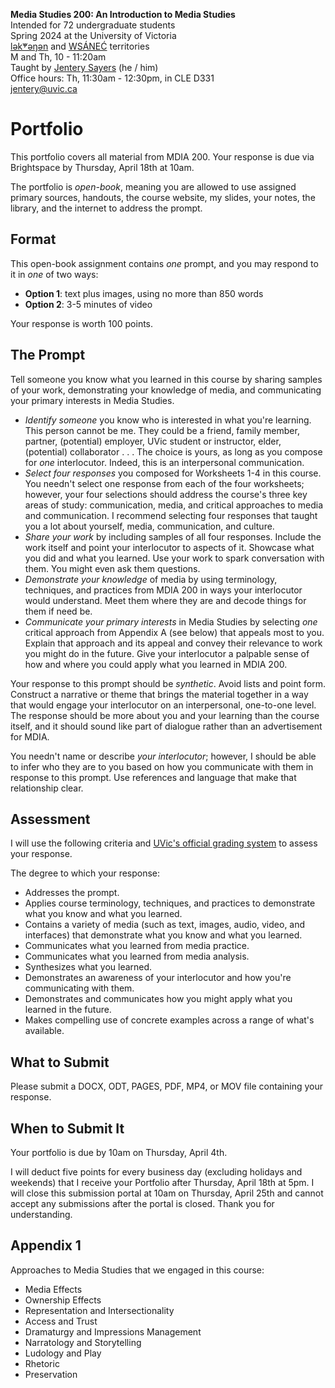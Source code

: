 **Media Studies 200: An Introduction to Media Studies**    
Intended for 72 undergraduate students     
Spring 2024 at the University of Victoria  
[lək̓ʷəŋən](https://www.songheesnation.ca/community/l-k-ng-n-traditional-territory) and [<u>W</u>SÁNEĆ](https://wsanec.com/) territories  
M and Th, 10 - 11:20am     
Taught by [Jentery Sayers](https://jntry.work/) (he / him)      
Office hours: Th, 11:30am - 12:30pm, in CLE D331    
[jentery@uvic.ca](mailto:jentery@uvic.ca)

# Portfolio

This portfolio covers all material from MDIA 200. Your response is due via Brightspace by Thursday, April 18th at 10am. 

The portfolio is *open-book*, meaning you are allowed to use assigned primary sources, handouts, the course website, my slides, your notes, the library, and the internet to address the prompt.

## Format

This open-book assignment contains *one* prompt, and you may respond to it in *one* of two ways: 

* **Option 1**: text plus images, using no more than 850 words 
* **Option 2**: 3-5 minutes of video 

Your response is worth 100 points. 

## The Prompt 

Tell someone you know what you learned in this course by sharing samples of your work, demonstrating your knowledge of media, and communicating your primary interests in Media Studies. 

* *Identify someone* you know who is interested in what you're learning. This person cannot be me. They could be a friend, family member, partner, (potential) employer, UVic student or instructor, elder, (potential) collaborator . . . The choice is yours, as long as you compose for *one* interlocutor. Indeed, this is an interpersonal communication. 
* *Select four responses* you composed for Worksheets 1-4 in this course. You needn't select one response from each of the four worksheets; however, your four selections should address the course's three key areas of study: communication, media, and critical approaches to media and communication. I recommend selecting four responses that taught you a lot about yourself, media, communication, and culture. 
* *Share your work* by including samples of all four responses. Include the work itself and point your interlocutor to aspects of it. Showcase what you did and what you learned. Use your work to spark conversation with them. You might even ask them questions.  
* *Demonstrate your knowledge* of media by using terminology, techniques, and practices from MDIA 200 in ways your interlocutor would understand. Meet them where they are and decode things for them if need be. 
* *Communicate your primary interests* in Media Studies by selecting *one* critical approach from Appendix A (see below) that appeals most to you. Explain that approach and its appeal and convey their relevance to work you might do in the future. Give your interlocutor a palpable sense of how and where you could apply what you learned in MDIA 200. 

Your response to this prompt should be *synthetic*. Avoid lists and point form. Construct a narrative or theme that brings the material together in a way that would engage your interlocutor on an interpersonal, one-to-one level. The response should be more about you and your learning than the course itself, and it should sound like part of dialogue rather than an advertisement for MDIA. 

You needn't name or describe *your interlocutor*; however, I should be able to infer who they are to you based on how you communicate with them in response to this prompt. Use references and language that make that relationship clear. 

## Assessment 

I will use the following criteria and [UVic's official grading system](https://www.uvic.ca/calendar/undergrad/index.php#/policy/S1AAgoGuV?bc=true&bcCurrent=14%20-%20Grading&bcGroup=Undergraduate%20Academic%20Regulations&bcItemType=policies) to assess your response. 

The degree to which your response: 

* Addresses the prompt. 
* Applies course terminology, techniques, and practices to demonstrate what you know and what you learned. 
* Contains a variety of media (such as text, images, audio, video, and interfaces) that demonstrate what you know and what you learned.
* Communicates what you learned from media practice.
* Communicates what you learned from media analysis.  
* Synthesizes what you learned.
* Demonstrates an awareness of your interlocutor and how you're communicating with them. 
* Demonstrates and communicates how you might apply what you learned in the future. 
* Makes compelling use of concrete examples across a range of what's available. 

## What to Submit 

Please submit a DOCX, ODT, PAGES, PDF, MP4, or MOV file containing your response. 

## When to Submit It

Your portfolio is due by 10am on Thursday, April 4th.

I will deduct five points for every business day (excluding holidays and weekends) that I receive your Portfolio after Thursday, April 18th at 5pm. I will close this submission portal at 10am on Thursday, April 25th and cannot accept any submissions after the portal is closed. Thank you for understanding.

## Appendix 1 

Approaches to Media Studies that we engaged in this course: 

* Media Effects 
* Ownership Effects 
* Representation and Intersectionality 
* Access and Trust 
* Dramaturgy and Impressions Management 
* Narratology and Storytelling 
* Ludology and Play 
* Rhetoric 
* Preservation 
